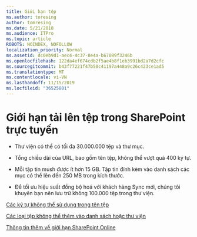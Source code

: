 ```yaml
---
title: Giới hạn tệp
ms.author: toresing
author: tomresing
ms.date: 5/21/2018
ms.audience: ITPro
ms.topic: article
ROBOTS: NOINDEX, NOFOLLOW
localization_priority: Normal
ms.assetid: dc0eb9d1-aec4-4c37-8e4a-b67089f3246b
ms.openlocfilehash: 122da4ef674cdb2f5ae4b8f1eb3991bd2a7d2cfc
ms.sourcegitcommit: b43f77221f47b50c41197a448a9c26c423ce1ad5
ms.translationtype: MT
ms.contentlocale: vi-VN
ms.lasthandoff: 11/15/2019
ms.locfileid: "36525801"
---
```

# <a name="file-upload-limits-in-sharepoint-online"></a>Giới hạn tải lên tệp trong SharePoint trực tuyến

- Thư viện có thể có tối đa 30.000.000 tệp và thư mục.
    
- Tổng chiều dài của URL, bao gồm tên tệp, không thể vượt quá 400 ký tự.
    
- Mỗi tập tin mush được ít hơn 15 GB. Tập tin đính kèm vào danh sách các mục có thể lên đến 250 MB trong kích thước.
    
- Để tối ưu hiệu suất đồng bộ hoá với khách hàng Sync mới, chúng tôi khuyên bạn nên lưu trữ không 100.000 tệp trong thư viện. 
    
[Các ký tự không thể sử dụng trong tên tệp](https://go.microsoft.com/fwlink/?linkid=866430)
  
[Các loại tệp không thể thêm vào danh sách hoặc thư viện](https://go.microsoft.com/fwlink/?linkid=273757)
  
[Thông tin thêm về giới hạn SharePoint Online](https://go.microsoft.com/fwlink/?linkid=271273)
  

